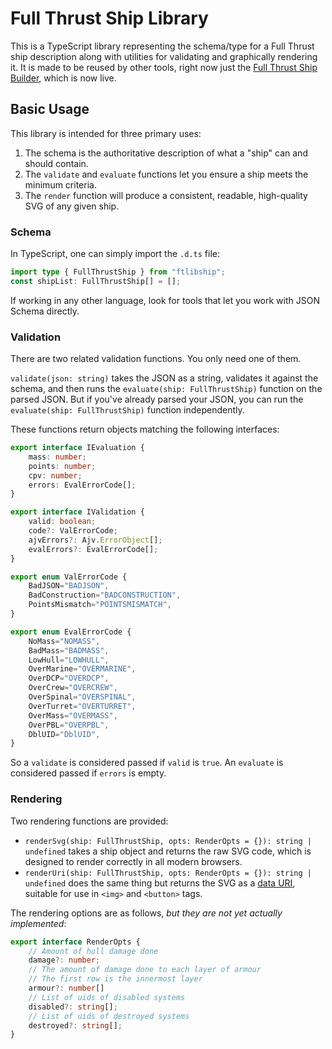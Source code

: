 # Full Thrust Ship Library

This is a TypeScript library representing the schema/type for a Full Thrust ship description along with utilities for validating and graphically rendering it. It is made to be reused by other tools, right now just the [Full Thrust Ship Builder](https://github.com/Perlkonig/ftShipBuilder), which is now live.

## Basic Usage

This library is intended for three primary uses:

1)  The schema is the authoritative description of what a "ship" can and should contain.
2)  The `validate` and `evaluate` functions let you ensure a ship meets the minimum criteria.
3)  The `render` function will produce a consistent, readable, high-quality SVG of any given ship.

### Schema

In TypeScript, one can simply import the `.d.ts` file:

```ts
import type { FullThrustShip } from "ftlibship";
const shipList: FullThrustShip[] = [];
```

If working in any other language, look for tools that let you work with JSON Schema directly.

### Validation

There are two related validation functions. You only need one of them.

`validate(json: string)` takes the JSON as a string, validates it against the schema, and then runs the `evaluate(ship: FullThrustShip)` function on the parsed JSON. But if you've already parsed your JSON, you can run the `evaluate(ship: FullThrustShip)` function independently.

These functions return objects matching the following interfaces:

```ts
export interface IEvaluation {
    mass: number;
    points: number;
    cpv: number;
    errors: EvalErrorCode[];
}

export interface IValidation {
    valid: boolean;
    code?: ValErrorCode;
    ajvErrors?: Ajv.ErrorObject[];
    evalErrors?: EvalErrorCode[];
}

export enum ValErrorCode {
    BadJSON="BADJSON",
    BadConstruction="BADCONSTRUCTION",
    PointsMismatch="POINTSMISMATCH",
}

export enum EvalErrorCode {
    NoMass="NOMASS",
    BadMass="BADMASS",
    LowHull="LOWHULL",
    OverMarine="OVERMARINE",
    OverDCP="OVERDCP",
    OverCrew="OVERCREW",
    OverSpinal="OVERSPINAL",
    OverTurret="OVERTURRET",
    OverMass="OVERMASS",
    OverPBL="OVERPBL",
    DblUID="DblUID",
}
```

So a `validate` is considered passed if `valid` is `true`. An `evaluate` is considered passed if `errors` is empty.

### Rendering

Two rendering functions are provided:

* `renderSvg(ship: FullThrustShip, opts: RenderOpts = {}): string | undefined` takes a ship object and returns the raw SVG code, which is designed to render correctly in all modern browsers.
* `renderUri(ship: FullThrustShip, opts: RenderOpts = {}): string | undefined` does the same thing but returns the SVG as a [data URI](https://en.wikipedia.org/wiki/Data_URI_scheme), suitable for use in `<img>` and `<button>` tags.

The rendering options are as follows, *but they are not yet actually implemented*:

```ts
export interface RenderOpts {
    // Amount of hull damage done
    damage?: number;
    // The amount of damage done to each layer of armour
    // The first row is the innermost layer
    armour?: number[]
    // List of uids of disabled systems
    disabled?: string[];
    // List of uids of destroyed systems
    destroyed?: string[];
}
```
